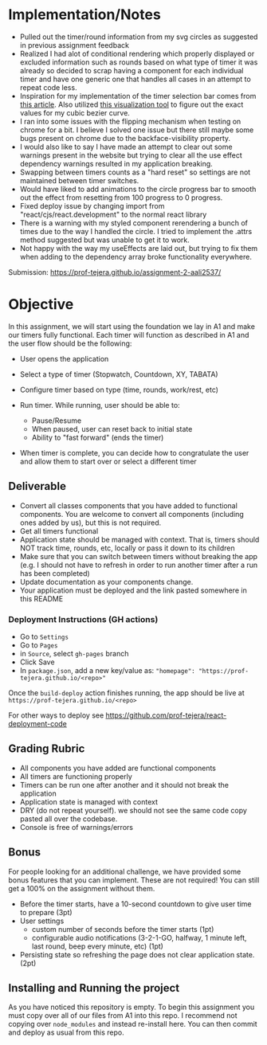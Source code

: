 # Implementation/Notes

- Pulled out the timer/round information from my svg circles as suggested in previous assignment feedback
- Realized I had alot of conditional rendering which properly displayed or excluded information such as rounds based on what type of timer it was already so decided to scrap having a component for each individual timer and have one generic one that handles all cases in an attempt to repeat code less.
- Inspiration for my implementation of the timer selection bar comes from [this article](https://callmenick.com/dev/level-up-animations-cubic-bezier/). Also utilized [this visualization tool](https://cubic-bezier.com) to figure out the exact values for my cubic bezier curve.
- I ran into some issues with the flipping mechanism when testing on chrome for a bit. I believe I solved one issue but there still maybe some bugs present on chrome due to the backface-visibility property.
- I would also like to say I have made an attempt to clear out some warnings present in the website but trying to clear all the use effect dependency warnings resulted in my application breaking.
- Swapping between timers counts as a "hard reset" so settings are not maintained between timer switches.
- Would have liked to add animations to the circle progress bar to smooth out the effect from resetting from 100 progress to 0 progress.
- Fixed deploy issue by changing import from "react/cjs/react.development" to the normal react library
- There is a warning with my styled component rerendering a bunch of times due to the way I handled the circle. I tried to implement the .attrs method suggested but was unable to get it to work.
- Not happy with the way my useEffects are laid out, but trying to fix them when adding to the dependency array broke functionality everywhere.

Submission: https://prof-tejera.github.io/assignment-2-aali2537/

# Objective

In this assignment, we will start using the foundation we lay in A1 and make our timers fully functional. Each timer will function as described in A1 and the user flow should be the following:

- User opens the application
- Select a type of timer (Stopwatch, Countdown, XY, TABATA)

- Configure timer based on type (time, rounds, work/rest, etc)

- Run timer. While running, user should be able to:

  - Pause/Resume
  - When paused, user can reset back to initial state
  - Ability to "fast forward" (ends the timer)

- When timer is complete, you can decide how to congratulate the user and allow them to start over or select a different timer

## Deliverable

- Convert all classes components that you have added to functional components. You are welcome to convert all components (including ones added by us), but this is not required.
- Get all timers functional
- Application state should be managed with context. That is, timers should NOT track time, rounds, etc, locally or pass it down to its children
- Make sure that you can switch between timers without breaking the app (e.g. I should not have to refresh in order to run another timer after a run has been completed)
- Update documentation as your components change.
- Your application must be deployed and the link pasted somewhere in this README

### Deployment Instructions (GH actions)

- Go to `Settings`
- Go to `Pages`
- in `Source`, select `gh-pages` branch
- Click Save
- In `package.json`, add a new key/value as: `"homepage": "https://prof-tejera.github.io/<repo>"`

Once the `build-deploy` action finishes running, the app should be live
at `https://prof-tejera.github.io/<repo>`

For other ways to deploy see https://github.com/prof-tejera/react-deployment-code

## Grading Rubric

- All components you have added are functional components
- All timers are functioning properly
- Timers can be run one after another and it should not break the application
- Application state is managed with context
- DRY (do not repeat yourself). we should not see the same code copy pasted all over the codebase.
- Console is free of warnings/errors

## Bonus

For people looking for an additional challenge, we have provided some bonus features that you can implement. These are not required! You can still get a 100% on the assignment without them.

- Before the timer starts, have a 10-second countdown to give user time to prepare (3pt)
- User settings
  - custom number of seconds before the timer starts (1pt)
  - configurable audio notifications (3-2-1-GO, halfway, 1 minute left, last round, beep every minute, etc) (1pt)
- Persisting state so refreshing the page does not clear application state. (2pt)

## Installing and Running the project

As you have noticed this repository is empty. To begin this assignment you must copy over all of our files from A1 into this repo. I recommend not copying over `node_modules` and instead re-install here. You can then commit and deploy as usual from this repo.
